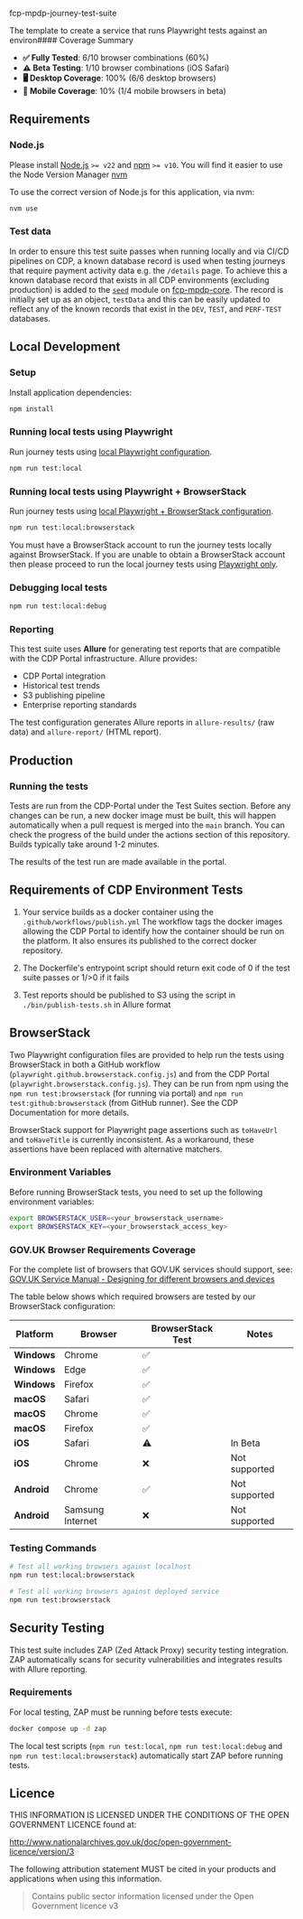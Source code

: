 fcp-mpdp-journey-test-suite

The template to create a service that runs Playwright tests against an environ#### Coverage Summary
- **✅ Fully Tested**: 6/10 browser combinations (60%)
- **⚠️ Beta Testing**: 1/10 browser combinations (iOS Safari)
- **🖥️ Desktop Coverage**: 100% (6/6 desktop browsers)
- **📱 Mobile Coverage**: 10% (1/4 mobile browsers in beta)

## Requirements

### Node.js

Please install [Node.js](http://nodejs.org/) `>= v22` and [npm](https://nodejs.org/) `>= v10`. You will find it
easier to use the Node Version Manager [nvm](https://github.com/creationix/nvm)

To use the correct version of Node.js for this application, via nvm:

```bash
nvm use
```

### Test data

In order to ensure this test suite passes when running locally and via CI/CD pipelines on CDP, a known database record is used when testing journeys that require payment activity data e.g. the `/details` page. To achieve this a known database record that exists in all CDP environments (excluding production) is added to the [`seed`](https://github.com/DEFRA/fcp-mpdp-core/blob/main/data/seed.js) module on [fcp-mpdp-core](https://github.com/DEFRA/fcp-mpdp-core). The record is initially set up as an object, `testData` and this can be easily updated to reflect any of the known records that exist in the `DEV`, `TEST`, and `PERF-TEST` databases.

## Local Development

### Setup

Install application dependencies:

```bash
npm install
```

### Running local tests using Playwright

Run journey tests using [local Playwright configuration](./playwright.local.config.js).

```bash
npm run test:local
```

### Running local tests using Playwright + BrowserStack

Run journey tests using [local Playwright + BrowserStack configuration](./playwright.local.browserstack.config.js).  

```bash
npm run test:local:browserstack
```

You must have a BrowserStack account to run the journey tests locally against BrowserStack. If you are unable to obtain a BrowserStack account then please proceed to run the local journey tests using [Playwright only](#running-local-tests-using-playwright).

### Debugging local tests

```bash
npm run test:local:debug
```

### Reporting

This test suite uses **Allure** for generating test reports that are compatible with the CDP Portal infrastructure. Allure provides:

- CDP Portal integration
- Historical test trends  
- S3 publishing pipeline
- Enterprise reporting standards

The test configuration generates Allure reports in `allure-results/` (raw data) and `allure-report/` (HTML report).

## Production

### Running the tests

Tests are run from the CDP-Portal under the Test Suites section. Before any changes can be run, a new docker image must be built, this will happen automatically when a pull request is merged into the `main` branch.
You can check the progress of the build under the actions section of this repository. Builds typically take around 1-2 minutes.

The results of the test run are made available in the portal.

## Requirements of CDP Environment Tests

1. Your service builds as a docker container using the `.github/workflows/publish.yml`
   The workflow tags the docker images allowing the CDP Portal to identify how the container should be run on the platform.
   It also ensures its published to the correct docker repository.

2. The Dockerfile's entrypoint script should return exit code of 0 if the test suite passes or 1/>0 if it fails

3. Test reports should be published to S3 using the script in `./bin/publish-tests.sh` in Allure format

## BrowserStack

Two Playwright configuration files are provided to help run the tests using BrowserStack in both a GitHub workflow (`playwright.github.browserstack.config.js`) and from the CDP Portal (`playwright.browserstack.config.js`).
They can be run from npm using the `npm run test:browserstack` (for running via portal) and `npm run test:github:browserstack` (from GitHub runner).
See the CDP Documentation for more details.

BrowserStack support for Playwright page assertions such as `toHaveUrl` and `toHaveTitle` is currently inconsistent.  As a workaround, these assertions have been replaced with alternative matchers.

### Environment Variables

Before running BrowserStack tests, you need to set up the following environment variables:

```bash
export BROWSERSTACK_USER=<your_browserstack_username>
export BROWSERSTACK_KEY=<your_browserstack_access_key>
```

### GOV.UK Browser Requirements Coverage

For the complete list of browsers that GOV.UK services should support, see: [GOV.UK Service Manual - Designing for different browsers and devices](https://www.gov.uk/service-manual/technology/designing-for-different-browsers-and-devices)

The table below shows which required browsers are tested by our BrowserStack configuration:

| Platform | Browser | BrowserStack Test | Notes |
|----------|---------|-------------------|-------|
| **Windows** | Chrome | ✅ |  |
| **Windows** | Edge | ✅ |  |
| **Windows** | Firefox | ✅ |  |
| **macOS** | Safari | ✅ |  |
| **macOS** | Chrome | ✅ |  |
| **macOS** | Firefox | ✅ |  |
| **iOS** | Safari | ⚠️ | In Beta |
| **iOS** | Chrome | ❌ | Not supported |
| **Android** | Chrome | ✅ | Not supported |
| **Android** | Samsung Internet | ❌ | Not supported |

### Testing Commands
```bash
# Test all working browsers against localhost
npm run test:local:browserstack

# Test all working browsers against deployed service
npm run test:browserstack
```

## Security Testing

This test suite includes ZAP (Zed Attack Proxy) security testing integration. ZAP automatically scans for security vulnerabilities and integrates results with Allure reporting.

### Requirements

For local testing, ZAP must be running before tests execute:

```bash
docker compose up -d zap
```

The local test scripts (`npm run test:local`, `npm run test:local:debug` and `npm run test:local:browserstack`) automatically start ZAP before running tests.

## Licence

THIS INFORMATION IS LICENSED UNDER THE CONDITIONS OF THE OPEN GOVERNMENT LICENCE found at:

<http://www.nationalarchives.gov.uk/doc/open-government-licence/version/3>

The following attribution statement MUST be cited in your products and applications when using this information.

> Contains public sector information licensed under the Open Government licence v3
